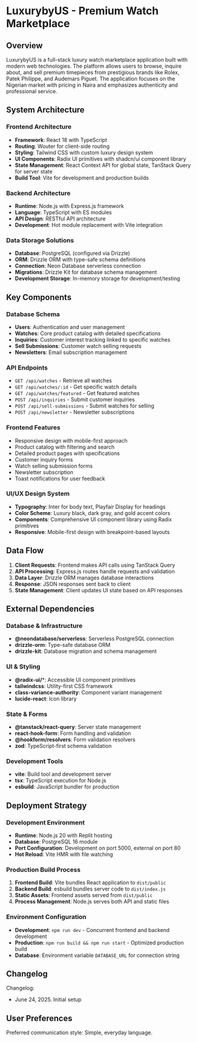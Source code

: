 # LuxurybyUS - Premium Watch Marketplace

## Overview

LuxurybyUS is a full-stack luxury watch marketplace application built with modern web technologies. The platform allows users to browse, inquire about, and sell premium timepieces from prestigious brands like Rolex, Patek Philippe, and Audemars Piguet. The application focuses on the Nigerian market with pricing in Naira and emphasizes authenticity and professional service.

## System Architecture

### Frontend Architecture
- **Framework**: React 18 with TypeScript
- **Routing**: Wouter for client-side routing
- **Styling**: Tailwind CSS with custom luxury design system
- **UI Components**: Radix UI primitives with shadcn/ui component library
- **State Management**: React Context API for global state, TanStack Query for server state
- **Build Tool**: Vite for development and production builds

### Backend Architecture
- **Runtime**: Node.js with Express.js framework
- **Language**: TypeScript with ES modules
- **API Design**: RESTful API architecture
- **Development**: Hot module replacement with Vite integration

### Data Storage Solutions
- **Database**: PostgreSQL (configured via Drizzle)
- **ORM**: Drizzle ORM with type-safe schema definitions
- **Connection**: Neon Database serverless connection
- **Migrations**: Drizzle Kit for database schema management
- **Development Storage**: In-memory storage for development/testing

## Key Components

### Database Schema
- **Users**: Authentication and user management
- **Watches**: Core product catalog with detailed specifications
- **Inquiries**: Customer interest tracking linked to specific watches
- **Sell Submissions**: Customer watch selling requests
- **Newsletters**: Email subscription management

### API Endpoints
- `GET /api/watches` - Retrieve all watches
- `GET /api/watches/:id` - Get specific watch details
- `GET /api/watches/featured` - Get featured watches
- `POST /api/inquiries` - Submit customer inquiries
- `POST /api/sell-submissions` - Submit watches for selling
- `POST /api/newsletter` - Newsletter subscriptions

### Frontend Features
- Responsive design with mobile-first approach
- Product catalog with filtering and search
- Detailed product pages with specifications
- Customer inquiry forms
- Watch selling submission forms
- Newsletter subscription
- Toast notifications for user feedback

### UI/UX Design System
- **Typography**: Inter for body text, Playfair Display for headings
- **Color Scheme**: Luxury black, dark gray, and gold accent colors
- **Components**: Comprehensive UI component library using Radix primitives
- **Responsive**: Mobile-first design with breakpoint-based layouts

## Data Flow

1. **Client Requests**: Frontend makes API calls using TanStack Query
2. **API Processing**: Express.js routes handle requests and validation
3. **Data Layer**: Drizzle ORM manages database interactions
4. **Response**: JSON responses sent back to client
5. **State Management**: Client updates UI state based on API responses

## External Dependencies

### Database & Infrastructure
- **@neondatabase/serverless**: Serverless PostgreSQL connection
- **drizzle-orm**: Type-safe database ORM
- **drizzle-kit**: Database migration and schema management

### UI & Styling
- **@radix-ui/***: Accessible UI component primitives
- **tailwindcss**: Utility-first CSS framework
- **class-variance-authority**: Component variant management
- **lucide-react**: Icon library

### State & Forms
- **@tanstack/react-query**: Server state management
- **react-hook-form**: Form handling and validation
- **@hookform/resolvers**: Form validation resolvers
- **zod**: TypeScript-first schema validation

### Development Tools
- **vite**: Build tool and development server
- **tsx**: TypeScript execution for Node.js
- **esbuild**: JavaScript bundler for production

## Deployment Strategy

### Development Environment
- **Runtime**: Node.js 20 with Replit hosting
- **Database**: PostgreSQL 16 module
- **Port Configuration**: Development on port 5000, external on port 80
- **Hot Reload**: Vite HMR with file watching

### Production Build Process
1. **Frontend Build**: Vite bundles React application to `dist/public`
2. **Backend Build**: esbuild bundles server code to `dist/index.js`
3. **Static Assets**: Frontend assets served from `dist/public`
4. **Process Management**: Node.js serves both API and static files

### Environment Configuration
- **Development**: `npm run dev` - Concurrent frontend and backend development
- **Production**: `npm run build && npm run start` - Optimized production build
- **Database**: Environment variable `DATABASE_URL` for connection string

## Changelog

Changelog:
- June 24, 2025. Initial setup

## User Preferences

Preferred communication style: Simple, everyday language.